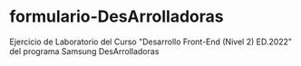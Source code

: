 # formulario-DesArrolladoras
Ejercicio de Laboratorio del Curso "Desarrollo Front-End (Nivel 2) ED.2022" del programa Samsung DesArrolladoras
